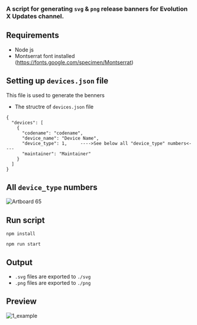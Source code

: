 ### A script for generating `svg` & `png` release banners for Evolution X Updates channel.

## Requirements
- Node js
- Montserrat font installed (https://fonts.google.com/specimen/Montserrat)

## Setting up `devices.json` file
This file is used to generate the benners

- The structre of `devices.json` file
```
{
  "devices": [
    {
      "codename": "codename",
      "device_name": "Device Name",
      "device_type": 1,     ---->See below all "device_type" numbers<---- 
      "maintainer": "Maintainer"
    }
  ]
}
```

## All `device_type` numbers 

![Artboard 65](https://github.com/ArberTu474/automtion-script-EvoX-banners/assets/88089607/f3ca0437-3576-45cb-8078-afe41a73915e)


## Run script
```
npm install
```
```
npm run start
```
## Output
- `.svg` files are exported to `./svg`
- `.png` files are exported to `./png`

## Preview 

![1_example](https://user-images.githubusercontent.com/88089607/204087920-b5fa91cf-16e7-4c74-abfc-860dd800757a.png)
